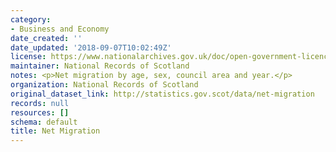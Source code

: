 ```yaml
---
category:
- Business and Economy
date_created: ''
date_updated: '2018-09-07T10:02:49Z'
license: https://www.nationalarchives.gov.uk/doc/open-government-licence/version/3/
maintainer: National Records of Scotland
notes: <p>Net migration by age, sex, council area and year.</p>
organization: National Records of Scotland
original_dataset_link: http://statistics.gov.scot/data/net-migration
records: null
resources: []
schema: default
title: Net Migration
---
```

